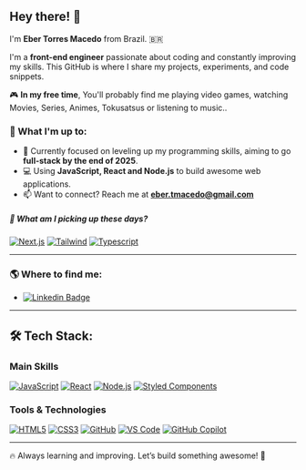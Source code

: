## Hey there! 👋

I'm **Eber Torres Macedo** from Brazil. 🇧🇷  

I'm a **front-end engineer** passionate about coding and constantly improving my skills. This GitHub is where I share my projects, experiments, and code snippets.  

🎮 **In my free time**, You'll probably find me playing video games, watching Movies, Series, Animes, Tokusatsus or listening to music..  

### 🚀 What I'm up to:
- 🔭 Currently focused on leveling up my programming skills, aiming to go **full-stack by the end of 2025**.  
- 💻 Using **JavaScript, React and Node.js** to build awesome web applications.  
- 📫 Want to connect? Reach me at **eber.tmacedo@gmail.com**

##### 🌱 What am I picking up these days?
[![Next.js](https://img.shields.io/badge/next%20js-000000?style=for-the-badge&logo=nextdotjs&logoColor=white)](#)
[![Tailwind](https://img.shields.io/badge/Tailwind_CSS-38B2AC?style=for-the-badge&logo=tailwind-css&logoColor=white)](#)
[![Typescript](https://img.shields.io/badge/TypeScript-007ACC?style=for-the-badge&logo=typescript&logoColor=white)](#)

---

### 🌎 Where to find me:

- [![Linkedin Badge](https://img.shields.io/badge/LinkedIn-0077B5?style=for-the-badge&logo=linkedin&logoColor=white)](https://www.linkedin.com/in/ebermacedo/)

---

## 🛠️ Tech Stack:

### **Main Skills**
[![JavaScript](https://img.shields.io/badge/JavaScript-323330?style=for-the-badge&logo=javascript&logoColor=F7DF1E)](#)
[![React](https://img.shields.io/badge/React-20232A?style=for-the-badge&logo=react&logoColor=61DAFB)](#)
[![Node.js](https://img.shields.io/badge/Node.js-339933?style=for-the-badge&logo=nodedotjs&logoColor=white)](#)
[![Styled Components](https://img.shields.io/badge/Styled--Components-DB7093?style=for-the-badge&logo=styled-components&logoColor=white)](#)

### **Tools & Technologies**
[![HTML5](https://img.shields.io/badge/HTML5-E34F26?style=for-the-badge&logo=html5&logoColor=white)](#)
[![CSS3](https://img.shields.io/badge/CSS3-1572B6?style=for-the-badge&logo=css3&logoColor=white)](#)
[![GitHub](https://img.shields.io/badge/GitHub-100000?style=for-the-badge&logo=github&logoColor=white)](#)
[![VS Code](https://img.shields.io/badge/VSCode-0078D4?style=for-the-badge&logo=visual%20studio%20code&logoColor=white)](#)
[![GitHub Copilot](https://img.shields.io/badge/GitHub%20Copilot-000000?style=for-the-badge&logo=githubcopilot&logoColor=white)](#)

---

🔥 Always learning and improving. Let’s build something awesome! 🚀  
